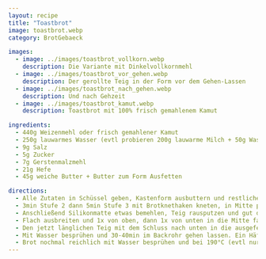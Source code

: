 ```yaml
---
layout: recipe
title: "Toastbrot"
image: toastbrot.webp
category: BrotGebaeck

images:
  - image: ../images/toastbrot_vollkorn.webp
    description: Die Variante mit Dinkelvollkornmehl
  - image: ../images/toastbrot_vor_gehen.webp
    description: Der gerollte Teig in der Form vor dem Gehen-Lassen
  - image: ../images/toastbrot_nach_gehen.webp
    description: Und nach Gehzeit
  - image: ../images/toastbrot_kamut.webp
    description: Toastbrot mit 100% frisch gemahlenem Kamut

ingredients:
  - 440g Weizenmehl oder frisch gemahlener Kamut
  - 250g lauwarmes Wasser (evtl probieren 200g lauwarme Milch + 50g Wasser für Striezelartigen Teig)
  - 9g Salz
  - 5g Zucker
  - 7g Gerstenmalzmehl
  - 21g Hefe
  - 45g weiche Butter + Butter zum Form Ausfetten

directions:
  - Alle Zutaten in Schüssel geben, Kastenform ausbuttern und restliche Butter abwiegen und auf 45g auffüllen.
  - 3min Stufe 2 dann 5min Stufe 3 mit Brotknethaken kneten, in Mitte putzen und zugedeckt ca 40min gehen lassen.
  - Anschließend Silikonmatte etwas bemehlen, Teig rausputzen und gut durchkneten bis Teig rund ist.
  - Flach ausbreiten und 1x von oben, dann 1x von unten in die Mitte falten
  - Den jetzt länglichen Teig mit dem Schluss nach unten in die ausgefettete Form geben
  - Mit Wasser besprühen und 30-40min im Backrohr gehen lassen. Ein Häferl Wasser dazugeben
  - Brot nochmal reichlich mit Wasser besprühen und bei 190°C (evtl nur 180 probieren?) Ober/Unterhitze für 30min ins vorgeheizte Backrohr auf die zweite Schiene von unten geben (evtl unterste Schiene probieren damit oben nicht so dunkel?)
---
```

